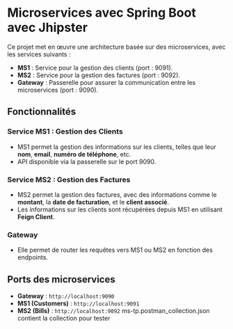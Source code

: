 # Microservices avec Spring Boot avec Jhipster

Ce projet met en œuvre une architecture basée sur des microservices, avec les services suivants :

- **MS1** : Service pour la gestion des clients (port : 9091).
- **MS2** : Service pour la gestion des factures (port : 9092).
- **Gateway** : Passerelle pour assurer la communication entre les microservices (port : 9090).

## Fonctionnalités

### Service MS1 : Gestion des Clients
- MS1 permet la gestion des informations sur les clients, telles que leur **nom**, **email**, **numéro de téléphone**, etc.
- API disponible via la passerelle sur le port 9090.

### Service MS2 : Gestion des Factures
- MS2 permet la gestion des factures, avec des informations comme le **montant**, la **date de facturation**, et le **client associé**.
- Les informations sur les clients sont récupérées depuis MS1 en utilisant **Feign Client**.

### Gateway
- Elle permet de router les requêtes vers MS1 ou MS2 en fonction des endpoints.

## Ports des microservices

- **Gateway** : `http://localhost:9090`
- **MS1 (Customers)** : `http://localhost:9091`
- **MS2 (Bills)** : `http://localhost:9092`
ms-tp.postman_collection.json contient la collection pour tester
  
